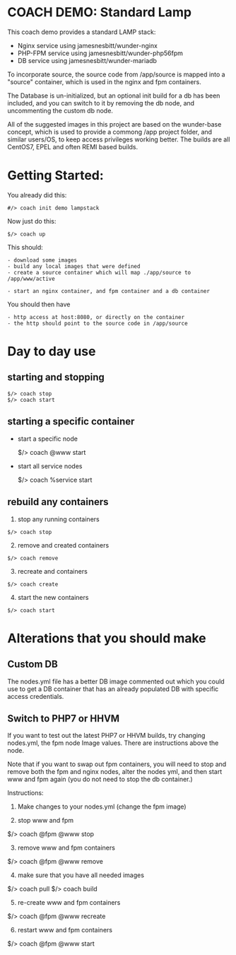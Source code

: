 # COACH DEMO: Standard Lamp

This coach demo provides a standard LAMP stack:

- Nginx service using jamesnesbitt/wunder-nginx
- PHP-FPM service using jamesnesbitt/wunder-php56fpm
- DB service using jamesnesbitt/wunder-mariadb

To incorporate source, the source code from /app/source
is mapped into a "source" container, which is used in
the nginx and fpm containers.

The Database is un-initialized, but an optional init
build for a db has been included, and you can switch to
it by removing the db node, and uncommenting the custom
db node.

All of the suggested images in this project are based on
the wunder-base concept, which is used to provide a commong
/app project folder, and similar users/OS, to keep access
privileges working better.
The builds are all CentOS7, EPEL and often REMI based builds.

# Getting Started:

  You already did this:

    #/> coach init demo lampstack

  Now just do this:

    $/> coach up

  This should:

    - download some images
    - build any local images that were defined
    - create a source container which will map ./app/source to /app/www/active

    - start an nginx container, and fpm container and a db container

  You should then have

    - http access at host:8080, or directly on the container
    - the http should point to the source code in /app/source

# Day to day use

## starting and stopping

    $/> coach stop
    $/> coach start

## starting a specific container

  - start a specific node

    $/> coach @www start

  - start all service nodes

    $/> coach %service start

## rebuild any containers

  1. stop any running containers

    $/> coach stop

  2. remove and created containers

    $/> coach remove

  3. recreate and containers

    $/> coach create 

  4. start the new containers 

    $/> coach start

# Alterations that you should make

## Custom DB

The nodes.yml file has a better DB image commented out which you could use to get
a DB container that has an already populated DB with specific access credentials.

## Switch to PHP7 or HHVM

If you want to test out the latest PHP7 or HHVM builds, try changing nodes.yml, the 
fpm node Image values.  There are instructions above the node.

Note that if you want to swap out fpm containers, you will need to stop and remove
both the fpm and nginx nodes, alter the nodes yml, and then start www and fpm again
(you do not need to stop the db container.)

Instructions:

1. Make changes to your nodes.yml (change the fpm image)

2. stop www and fpm

  $/> coach @fpm @www stop

3. remove www and fpm containers

  $/> coach @fpm @www remove

4. make sure that you have all needed images
 
  $/> coach pull
  $/> coach build

5. re-create www and fpm containers

  $/> coach @fpm @www recreate

6. restart www and fpm containers

  $/> coach @fpm @www start
